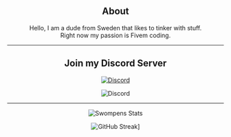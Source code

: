 <div align="center">
  
## About
Hello, I am a dude from Sweden that likes to tinker with stuff. <br>
Right now my passion is Fivem coding.

-------------------

## Join my Discord Server
[![Discord](https://img.shields.io/discord/1034349935249858662?style=for-the-badge&label=Discord%20Server)](https://discord.gg/ckYfQWDKe7)


 ![Discord](https://img.shields.io/badge/Swompen%230646-%237289DA.svg?style=for-the-badge&logo=discord&logoColor=white)

-------------------

![Swompens Stats](https://github-readme-stats.vercel.app/api?username=Swompen)

![GitHub Streak](https://github-readme-streak-stats.herokuapp.com?user=Swompen&theme=highcontrast)]


